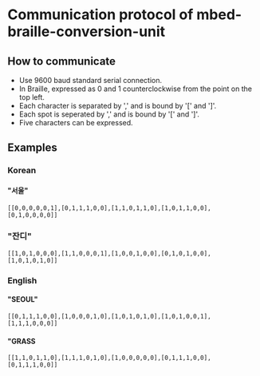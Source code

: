 # Communication protocol of mbed-braille-conversion-unit

## How to communicate

- Use 9600 baud standard serial connection.
- In Braille, expressed as 0 and 1 counterclockwise from the point on the top left.
- Each character is separated by ',' and is bound by '[' and ']'.
- Each spot is seperated by ',' and is bound by '[' and ']'.
- Five characters can be expressed.

## Examples

### Korean

#### "서울"
```
[[0,0,0,0,0,1],[0,1,1,1,0,0],[1,1,0,1,1,0],[1,0,1,1,0,0],[0,1,0,0,0,0]]
```

### "잔디"
```
[[1,0,1,0,0,0],[1,1,0,0,0,1],[1,0,0,1,0,0],[0,1,0,1,0,0],[1,0,1,0,1,0]]
```

### English

#### "SEOUL"
```
[[0,1,1,1,0,0],[1,0,0,0,1,0],[1,0,1,0,1,0],[1,0,1,0,0,1],[1,1,1,0,0,0]]
```

#### "GRASS
```
[[1,1,0,1,1,0],[1,1,1,0,1,0],[1,0,0,0,0,0],[0,1,1,1,0,0],[0,1,1,1,0,0]]
```
